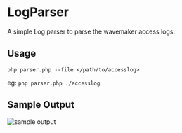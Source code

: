 LogParser
=========


  A simple Log parser to parse the wavemaker access logs. 
  
  
Usage
---------

`php parser.php --file </path/to/accesslog>`

eg: `php parser.php ./accesslog`


Sample Output
--------------

![sample output](https://lh4.googleusercontent.com/ykhtxwe8R2Wm4nWSuir29IdVgaXopMquA-AIGgW9ERnWFSNnmJgnO_Zgxsk4R4XpIGNneXZ5x6U)
